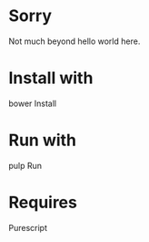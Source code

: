 Sorry
=====

Not much beyond hello world here.

Install with
============

bower Install

Run with
========

pulp Run

Requires
========

Purescript
